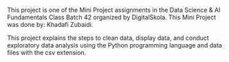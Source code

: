 This project is one of the Mini Project assignments in the Data Science & AI Fundamentals Class Batch 42 organized by DigitalSkola. This Mini Project was done by: Khadafi Zubaidi.

This project explains the steps to clean data, display data, and conduct exploratory data analysis using the Python programming language and data files with the csv extension.